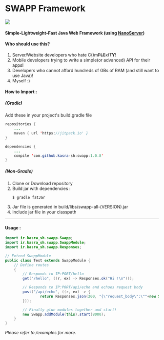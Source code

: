 # SWAPP Framework
[![](https://jitpack.io/v/kasra-sh/swapp.svg)](https://jitpack.io/#kasra-sh/swapp)
#### Simple-Lightweight-Fast Java Web Framework (using [NanoServer](https://github.com/kasra-sh/nanoserver.git))
#### Who should use this?
1. Server/Website developers who hate C<u>()</u>m<s>PLE</s>x<i>IT</i><b>Y</b>!
2. Mobile developers trying to write a simple(or advanced) API for their apps!
3. Developers who cannot afford hundreds of GBs of RAM (and still want to use Java)!
4. Myself :)
#### How to Import :
##### (Gradle)
Add these in your project's build.gradle file
```java
repositories {
	...
	maven { url 'https://jitpack.io' }
}
```
```java
dependencies {
	...
	compile 'com.github.kasra-sh:swapp:1.0.8'
}
```

##### (Non-Gradle)
1. Clone or Download repository
2. Build jar with dependencies :
    ```bash
    $ gradle fatJar
    ```
3. Jar file is generated in build/libs/swapp-all-(VERSION).jar
4. Include jar file in your classpath
---
#### Usage :
```java
import ir.kasra_sh.swapp.Swapp;
import ir.kasra_sh.swapp.SwappModule;
import ir.kasra_sh.swapp.Responses;

// Extend SwappModule
public class Test extends SwappModule {
    // Define routes
    {
        // Responds to IP:PORT/hello
        get("/hello", ((r, ex) -> Responses.ok("Hi !\n")));

        // Responds to IP:PORT/api/echo and echoes request body
        post("/api/echo", ((r, ex) -> {
                return Responses.json(200, "{\"request_body\":\""+new String(r.getBody())+"\"}");
        }));

        // Finally glue modules together and start!
        new Swapp.addModule(this).start(8000);
    }
}
```
<i>Please refer to /examples for more.</i>